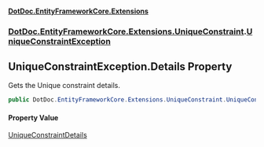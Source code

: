 #### [DotDoc\.EntityFrameworkCore\.Extensions](Home 'Home')
### [DotDoc\.EntityFrameworkCore\.Extensions\.UniqueConstraint](DotDoc.EntityFrameworkCore.Extensions.UniqueConstraint 'DotDoc\.EntityFrameworkCore\.Extensions\.UniqueConstraint').[UniqueConstraintException](UniqueConstraintException 'DotDoc\.EntityFrameworkCore\.Extensions\.UniqueConstraint\.UniqueConstraintException')

## UniqueConstraintException\.Details Property

Gets the Unique constraint details\.

```csharp
public DotDoc.EntityFrameworkCore.Extensions.UniqueConstraint.UniqueConstraintDetails? Details { get; }
```

#### Property Value
[UniqueConstraintDetails](UniqueConstraintDetails 'DotDoc\.EntityFrameworkCore\.Extensions\.UniqueConstraint\.UniqueConstraintDetails')